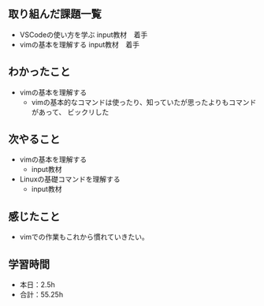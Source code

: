 ## 取り組んだ課題一覧   
- VSCodeの使い方を学ぶ input教材　着手        
- vimの基本を理解する input教材　着手        

## わかったこと
- vimの基本を理解する
    -  vimの基本的なコマンドは使ったり、知っていたが思ったよりもコマンドがあって、
ビックリした                                                                                                                          

## 次やること
- vimの基本を理解する
    - input教材
- Linuxの基礎コマンドを理解する
    - input教材

## 感じたこと
-  vimでの作業もこれから慣れていきたい。                                                                      
                                                                                                                                                                                                                                                                                                                                                                                                                                                                                                                 

## 学習時間
- 本日：2.5h
- 合計：55.25h